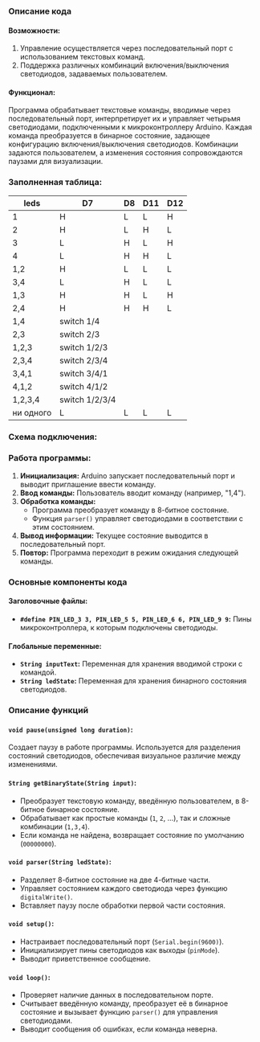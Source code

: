 ### Описание кода

#### Возможности:
1. Управление осуществляется через последовательный порт с использованием текстовых команд.
2. Поддержка различных комбинаций включения/выключения светодиодов, задаваемых пользователем.

#### Функционал:
Программа обрабатывает текстовые команды, вводимые через последовательный порт, интерпретирует их и управляет четырьмя светодиодами, подключенными к микроконтроллеру Arduino. Каждая команда преобразуется в бинарное состояние, задающее конфигурацию включения/выключения светодиодов. Комбинации задаются пользователем, а изменения состояния сопровождаются паузами для визуализации.


### Заполненная таблица:

| leds       | D7  | D8  | D11 | D12 |
|------------|-----|-----|-----|-----|
| 1          | H   | L   | L   | H   |
| 2          | H   | L   | H   | L   |
| 3          | L   | H   | L   | H   |
| 4          | L   | H   | H   | L   |
| 1,2        | H   | L   | L   | L   |
| 3,4        | L   | H   | L   | L   |
| 1,3        | H   | H   | L   | H   |
| 2,4        | H   | H   | H   | L   |
| 1,4        | switch 1/4 |     |     |     |
| 2,3        | switch 2/3 |     |     |     |
| 1,2,3      | switch 1/2/3 |   |     |     |
| 2,3,4      | switch 2/3/4 |   |     |     |
| 3,4,1      | switch 3/4/1 |   |     |     |
| 4,1,2      | switch 4/1/2 |   |     |     |
| 1,2,3,4    | switch 1/2/3/4 | |     |     |
| ни одного  | L   | L   | L   | L   |

### Схема подключения:


### Работа программы:
1. **Инициализация:** Arduino запускает последовательный порт и выводит приглашение ввести команду.
2. **Ввод команды:** Пользователь вводит команду (например, "1,4").
3. **Обработка команды:**
   - Программа преобразует команду в 8-битное состояние.
   - Функция `parser()` управляет светодиодами в соответствии с этим состоянием.
4. **Вывод информации:** Текущее состояние выводится в последовательный порт.
5. **Повтор:** Программа переходит в режим ожидания следующей команды.

### Основные компоненты кода

#### Заголовочные файлы:
- **`#define PIN_LED_3 3, PIN_LED_5 5, PIN_LED_6 6, PIN_LED_9 9`:** Пины микроконтроллера, к которым подключены светодиоды.

#### Глобальные переменные:
- **`String inputText`:** Переменная для хранения вводимой строки с командой.
- **`String ledState`:** Переменная для хранения бинарного состояния светодиодов.


### Описание функций

#### `void pause(unsigned long duration)`:
Создает паузу в работе программы. Используется для разделения состояний светодиодов, обеспечивая визуальное различие между изменениями.

#### `String getBinaryState(String input)`:
- Преобразует текстовую команду, введённую пользователем, в 8-битное бинарное состояние.
- Обрабатывает как простые команды (`1`, `2`, ...), так и сложные комбинации (`1,3,4`).
- Если команда не найдена, возвращает состояние по умолчанию (`00000000`).

#### `void parser(String ledState)`:
- Разделяет 8-битное состояние на две 4-битные части.
- Управляет состоянием каждого светодиода через функцию `digitalWrite()`.
- Вставляет паузу после обработки первой части состояния.

#### `void setup()`:
- Настраивает последовательный порт (`Serial.begin(9600)`).
- Инициализирует пины светодиодов как выходы (`pinMode`).
- Выводит приветственное сообщение.

#### `void loop()`:
- Проверяет наличие данных в последовательном порте.
- Считывает введённую команду, преобразует её в бинарное состояние и вызывает функцию `parser()` для управления светодиодами.
- Выводит сообщения об ошибках, если команда неверна.

